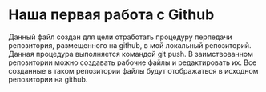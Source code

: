 # Наша первая работа с Github
Данный файл создан для цели отработать процедуру перпедачи репозитория, размещенного на github, в мой локальный репозиторий. Данная процедура выполняется командой  git push. В заимствованном репозитории можно создавать рабочие файлы и редактировать их. Все созданные в таком репозитории файлы будут отображаться в исходном репозитории на github.